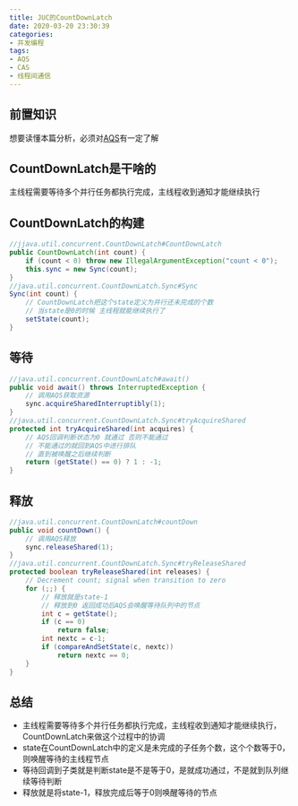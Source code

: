 ```yaml
---
title: JUC的CountDownLatch
date: 2020-03-20 23:30:39
categories:
- 并发编程
tags:
- AQS
- CAS
- 线程间通信
---
```


## 前置知识
想要读懂本篇分析，必须对[AQS](https://www.yuhao.pro/2020/01/28/89_JUC%E7%9A%84%E6%A0%B8%E5%BF%83AQS/)有一定了解


## CountDownLatch是干啥的
主线程需要等待多个并行任务都执行完成，主线程收到通知才能继续执行


## CountDownLatch的构建
```java
//jjava.util.concurrent.CountDownLatch#CountDownLatch
public CountDownLatch(int count) {
    if (count < 0) throw new IllegalArgumentException("count < 0");
    this.sync = new Sync(count);
}
//java.util.concurrent.CountDownLatch.Sync#Sync
Sync(int count) {
    // CountDownLatch把这个state定义为并行还未完成的个数
    // 当state是0的时候 主线程就能继续执行了
    setState(count);
}
```

## 等待
```java
//java.util.concurrent.CountDownLatch#await()
public void await() throws InterruptedException {
    // 调用AQS获取资源
    sync.acquireSharedInterruptibly(1);
}
//java.util.concurrent.CountDownLatch.Sync#tryAcquireShared
protected int tryAcquireShared(int acquires) {
    // AQS回调判断状态为0 就通过 否则不能通过
    // 不能通过的就回到AQS中进行排队
    // 直到被唤醒之后继续判断
    return (getState() == 0) ? 1 : -1;
}
```

## 释放
```java
//java.util.concurrent.CountDownLatch#countDown
public void countDown() {
    // 调用AQS释放
    sync.releaseShared(1);
}
//java.util.concurrent.CountDownLatch.Sync#tryReleaseShared
protected boolean tryReleaseShared(int releases) {
    // Decrement count; signal when transition to zero
    for (;;) {
        // 释放就是state-1 
        // 释放到0 返回成功后AQS会唤醒等待队列中的节点
        int c = getState();
        if (c == 0)
            return false;
        int nextc = c-1;
        if (compareAndSetState(c, nextc))
            return nextc == 0;
    }
}
```

## 总结
- 主线程需要等待多个并行任务都执行完成，主线程收到通知才能继续执行，CountDownLatch来做这个过程中的协调
- state在CountDownLatch中的定义是未完成的子任务个数，这个个数等于0，则唤醒等待的主线程节点
- 等待回调到子类就是判断state是不是等于0，是就成功通过，不是就到队列继续等待判断
- 释放就是将state-1，释放完成后等于0则唤醒等待的节点